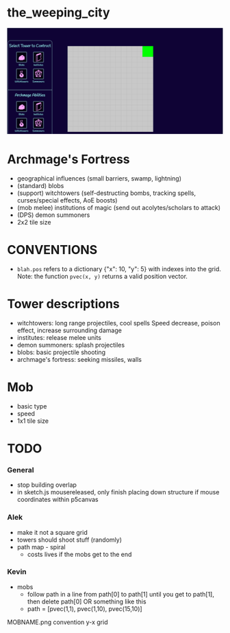 
# the_weeping_city

![img.png](img.png)

# Archmage's Fortress
  - geographical influences (small barriers, swamp, lightning)
  - (standard)  blobs
  - (support)   witchtowers (self-destructing bombs, tracking spells, curses/special effects, AoE boosts)
  - (mob melee) institutions of magic (send out acolytes/scholars to attack)
  - (DPS)       demon summoners
  - 2x2 tile size

# CONVENTIONS
- `blah.pos` refers to a dictionary {"x": 10, "y": 5} with indexes into the grid. Note: the function `pvec(x, y)` returns a valid position vector.


# Tower descriptions
- witchtowers: long range projectiles, cool spells
  Speed decrease, poison effect, increase surrounding damage
- institutes: release melee units
- demon summoners: splash projectiles 
- blobs: basic projectile shooting
- archmage's fortress: seeking missiles, walls

# Mob
  - basic type
  - speed
  - 1x1 tile size

# TODO

### General
  - stop building overlap
  - in sketch.js mousereleased, only finish placing down structure if mouse coordinates within p5canvas

### Alek
  - make it not a square grid
  - towers should shoot stuff (randomly)
  - path map - spiral 
    - costs lives if the mobs get to the end

### Kevin
  - mobs
    - follow path in a line from path[0] to path[1] until you get to path[1], then delete path[0] OR something like this
    - path = [pvec(1,1), pvec(1,10), pvec(15,10)] 

MOBNAME.png convention
y-x grid

